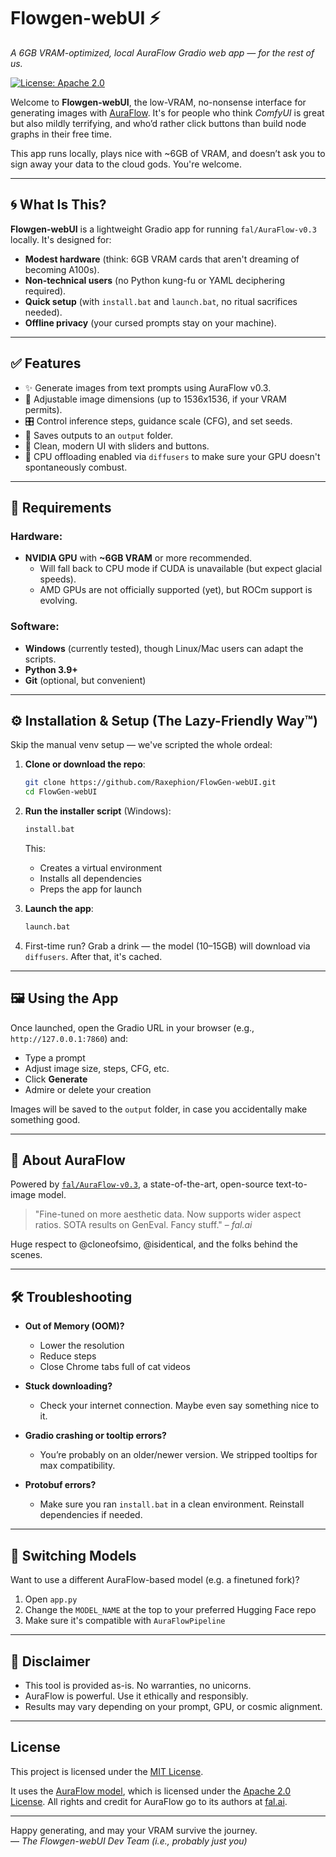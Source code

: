 # Flowgen-webUI ⚡  
*A 6GB VRAM-optimized, local AuraFlow Gradio web app — for the rest of us.*

[![License: Apache 2.0](https://img.shields.io/badge/License-Apache%202.0-blue.svg)](https://opensource.org/licenses/Apache-2.0)

Welcome to **Flowgen-webUI**, the low-VRAM, no-nonsense interface for generating images with [AuraFlow](https://huggingface.co/fal/AuraFlow-v0.3). It's for people who think *ComfyUI* is great but also mildly terrifying, and who’d rather click buttons than build node graphs in their free time.

This app runs locally, plays nice with ~6GB of VRAM, and doesn’t ask you to sign away your data to the cloud gods. You're welcome.

---

## 🌀 What Is This?

**Flowgen-webUI** is a lightweight Gradio app for running `fal/AuraFlow-v0.3` locally. It's designed for:

- **Modest hardware** (think: 6GB VRAM cards that aren't dreaming of becoming A100s).
- **Non-technical users** (no Python kung-fu or YAML deciphering required).
- **Quick setup** (with `install.bat` and `launch.bat`, no ritual sacrifices needed).
- **Offline privacy** (your cursed prompts stay on your machine).

---

## ✅ Features

- ✨ Generate images from text prompts using AuraFlow v0.3.
- 📏 Adjustable image dimensions (up to 1536x1536, if your VRAM permits).
- 🎛️ Control inference steps, guidance scale (CFG), and set seeds.
- 💾 Saves outputs to an `output` folder.
- 🎨 Clean, modern UI with sliders and buttons.
- 🧠 CPU offloading enabled via `diffusers` to make sure your GPU doesn't spontaneously combust.

---

## 🧰 Requirements

### Hardware:
- **NVIDIA GPU** with **~6GB VRAM** or more recommended.
  - Will fall back to CPU mode if CUDA is unavailable (but expect glacial speeds).
  - AMD GPUs are not officially supported (yet), but ROCm support is evolving.

### Software:
- **Windows** (currently tested), though Linux/Mac users can adapt the scripts.
- **Python 3.9+**
- **Git** (optional, but convenient)

---

## ⚙️ Installation & Setup (The Lazy-Friendly Way™)

Skip the manual venv setup — we've scripted the whole ordeal:

1. **Clone or download the repo**:
   ```bash
   git clone https://github.com/Raxephion/FlowGen-webUI.git
   cd FlowGen-webUI
   ```

2. **Run the installer script** (Windows):
   ```bash
   install.bat
   ```

   This:
   - Creates a virtual environment
   - Installs all dependencies
   - Preps the app for launch

3. **Launch the app**:
   ```bash
   launch.bat
   ```

4. First-time run? Grab a drink — the model (10–15GB) will download via `diffusers`. After that, it's cached.

---

## 🖼️ Using the App

Once launched, open the Gradio URL in your browser (e.g., `http://127.0.0.1:7860`) and:

- Type a prompt
- Adjust image size, steps, CFG, etc.
- Click **Generate**
- Admire or delete your creation

Images will be saved to the `output` folder, in case you accidentally make something good.

---

## 🧠 About AuraFlow

Powered by [`fal/AuraFlow-v0.3`](https://huggingface.co/fal/AuraFlow-v0.3), a state-of-the-art, open-source text-to-image model.

> "Fine-tuned on more aesthetic data. Now supports wider aspect ratios. SOTA results on GenEval. Fancy stuff." – *fal.ai*

Huge respect to @cloneofsimo, @isidentical, and the folks behind the scenes.

---

## 🛠 Troubleshooting

- **Out of Memory (OOM)?**
  - Lower the resolution
  - Reduce steps
  - Close Chrome tabs full of cat videos

- **Stuck downloading?**
  - Check your internet connection. Maybe even say something nice to it.

- **Gradio crashing or tooltip errors?**
  - You’re probably on an older/newer version. We stripped tooltips for max compatibility.

- **Protobuf errors?**
  - Make sure you ran `install.bat` in a clean environment. Reinstall dependencies if needed.

---

## 🔄 Switching Models

Want to use a different AuraFlow-based model (e.g. a finetuned fork)?

1. Open `app.py`
2. Change the `MODEL_NAME` at the top to your preferred Hugging Face repo
3. Make sure it's compatible with `AuraFlowPipeline`

---

## 📎 Disclaimer

- This tool is provided as-is. No warranties, no unicorns.
- AuraFlow is powerful. Use it ethically and responsibly.
- Results may vary depending on your prompt, GPU, or cosmic alignment.

---

## License

This project is licensed under the [MIT License](./LICENSE).

It uses the [AuraFlow model](https://huggingface.co/fal/AuraFlow-v0.3), which is licensed under the [Apache 2.0 License](https://www.apache.org/licenses/LICENSE-2.0). All rights and credit for AuraFlow go to its authors at [fal.ai](https://fal.ai/).

---

Happy generating, and may your VRAM survive the journey.  
— *The Flowgen-webUI Dev Team (i.e., probably just you)*
